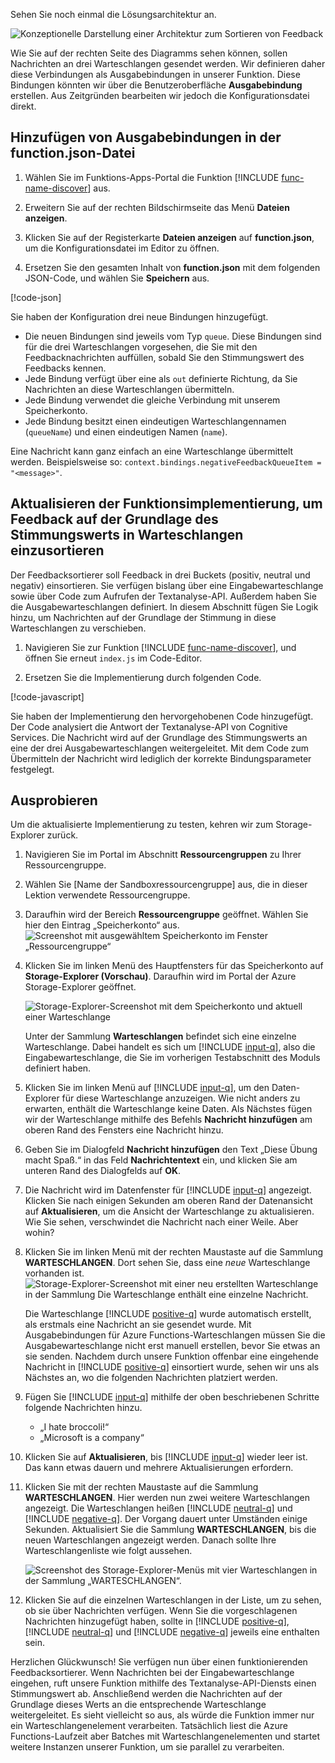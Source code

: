 Sehen Sie noch einmal die Lösungsarchitektur an.

![Konzeptionelle Darstellung einer Architektur zum Sortieren von Feedback](../media/proposed-solution.PNG)

Wie Sie auf der rechten Seite des Diagramms sehen können, sollen Nachrichten an drei Warteschlangen gesendet werden. Wir definieren daher diese Verbindungen als Ausgabebindungen in unserer Funktion. Diese Bindungen könnten wir über die Benutzeroberfläche **Ausgabebindung** erstellen. Aus Zeitgründen bearbeiten wir jedoch die Konfigurationsdatei direkt.

## <a name="add-output-bindings-to-functionjson"></a>Hinzufügen von Ausgabebindungen in der function.json-Datei

1. Wählen Sie im Funktions-Apps-Portal die Funktion [!INCLUDE [func-name-discover](./func-name-discover.md)] aus.

1. Erweitern Sie auf der rechten Bildschirmseite das Menü **Dateien anzeigen**.

1. Klicken Sie auf der Registerkarte **Dateien anzeigen** auf **function.json**, um die Konfigurationsdatei im Editor zu öffnen.

1. Ersetzen Sie den gesamten Inhalt von **function.json** mit dem folgenden JSON-Code, und wählen Sie **Speichern** aus.

[!code-json[](../code/function.json)]

Sie haben der Konfiguration drei neue Bindungen hinzugefügt.

- Die neuen Bindungen sind jeweils vom Typ `queue`. Diese Bindungen sind für die drei Warteschlangen vorgesehen, die Sie mit den Feedbacknachrichten auffüllen, sobald Sie den Stimmungswert des Feedbacks kennen.
- Jede Bindung verfügt über eine als `out` definierte Richtung, da Sie Nachrichten an diese Warteschlangen übermitteln.
- Jede Bindung verwendet die gleiche Verbindung mit unserem Speicherkonto.
- Jede Bindung besitzt einen eindeutigen Warteschlangennamen (`queueName`) und einen eindeutigen Namen (`name`).

Eine Nachricht kann ganz einfach an eine Warteschlange übermittelt werden. Beispielsweise so: `context.bindings.negativeFeedbackQueueItem = "<message>"`.

## <a name="update-the-function-implementation-to-sort-feedback-into-queues-based-on-sentiment-score"></a>Aktualisieren der Funktionsimplementierung, um Feedback auf der Grundlage des Stimmungswerts in Warteschlangen einzusortieren

Der Feedbacksortierer soll Feedback in drei Buckets (positiv, neutral und negativ) einsortieren. Sie verfügen bislang über eine Eingabewarteschlange sowie über Code zum Aufrufen der Textanalyse-API. Außerdem haben Sie die Ausgabewarteschlangen definiert. In diesem Abschnitt fügen Sie Logik hinzu, um Nachrichten auf der Grundlage der Stimmung in diese Warteschlangen zu verschieben.

1. Navigieren Sie zur Funktion [!INCLUDE [func-name-discover](./func-name-discover.md)], und öffnen Sie erneut `index.js` im Code-Editor.

1. Ersetzen Sie die Implementierung durch folgenden Code.

[!code-javascript[](../code/discover-sentiment+sort.js?highlight=26-48)]

Sie haben der Implementierung den hervorgehobenen Code hinzugefügt. Der Code analysiert die Antwort der Textanalyse-API von Cognitive Services. Die Nachricht wird auf der Grundlage des Stimmungswerts an eine der drei Ausgabewarteschlangen weitergeleitet. Mit dem Code zum Übermitteln der Nachricht wird lediglich der korrekte Bindungsparameter festgelegt.

## <a name="try-it-out"></a>Ausprobieren

Um die aktualisierte Implementierung zu testen, kehren wir zum Storage-Explorer zurück.

1. Navigieren Sie im Portal im Abschnitt **Ressourcengruppen** zu Ihrer Ressourcengruppe.

1. Wählen Sie <rgn>[Name der Sandboxressourcengruppe]</rgn> aus, die in dieser Lektion verwendete Ressourcengruppe.

1. Daraufhin wird der Bereich **Ressourcengruppe** geöffnet. Wählen Sie hier den Eintrag „Speicherkonto“ aus.
    ![Screenshot mit ausgewähltem Speicherkonto im Fenster „Ressourcengruppe“](../media/select-storage-account.png)

1. Klicken Sie im linken Menü des Hauptfensters für das Speicherkonto auf **Storage-Explorer (Vorschau)**. Daraufhin wird im Portal der Azure Storage-Explorer geöffnet.

    ![Storage-Explorer-Screenshot mit dem Speicherkonto und aktuell einer Warteschlange](../media/storage-explorer-menu-inputq.png)

    Unter der Sammlung **Warteschlangen** befindet sich eine einzelne Warteschlange. Dabei handelt es sich um [!INCLUDE [input-q](./q-name-input.md)], also die Eingabewarteschlange, die Sie im vorherigen Testabschnitt des Moduls definiert haben.        

1. Klicken Sie im linken Menü auf [!INCLUDE [input-q](./q-name-input.md)], um den Daten-Explorer für diese Warteschlange anzuzeigen. Wie nicht anders zu erwarten, enthält die Warteschlange keine Daten. Als Nächstes fügen wir der Warteschlange mithilfe des Befehls **Nachricht hinzufügen** am oberen Rand des Fensters eine Nachricht hinzu.

1. Geben Sie im Dialogfeld **Nachricht hinzufügen** den Text „Diese Übung macht Spaß.“ in das Feld **Nachrichtentext** ein, und klicken Sie am unteren Rand des Dialogfelds auf **OK**.

1. Die Nachricht wird im Datenfenster für [!INCLUDE [input-q](./q-name-input.md)] angezeigt. Klicken Sie nach einigen Sekunden am oberen Rand der Datenansicht auf **Aktualisieren**, um die Ansicht der Warteschlange zu aktualisieren. Wie Sie sehen, verschwindet die Nachricht nach einer Weile. Aber wohin?

1. Klicken Sie im linken Menü mit der rechten Maustaste auf die Sammlung **WARTESCHLANGEN**. Dort sehen Sie, dass eine *neue* Warteschlange vorhanden ist.
    ![Storage-Explorer-Screenshot mit einer neu erstellten Warteschlange in der Sammlung Die Warteschlange enthält eine einzelne Nachricht.](../media/sa-new-output-q.png)

    Die Warteschlange [!INCLUDE [positive-q](./q-name-positive.md)] wurde automatisch erstellt, als erstmals eine Nachricht an sie gesendet wurde. Mit Ausgabebindungen für Azure Functions-Warteschlangen müssen Sie die Ausgabewarteschlange nicht erst manuell erstellen, bevor Sie etwas an sie senden. Nachdem durch unsere Funktion offenbar eine eingehende Nachricht in [!INCLUDE [positive-q](./q-name-positive.md)] einsortiert wurde, sehen wir uns als Nächstes an, wo die folgenden Nachrichten platziert werden.    

1. Fügen Sie [!INCLUDE [input-q](./q-name-input.md)] mithilfe der oben beschriebenen Schritte folgende Nachrichten hinzu.

    - „I hate broccoli!“
    - „Microsoft is a company“

1. Klicken Sie auf **Aktualisieren**, bis [!INCLUDE [input-q](./q-name-input.md)] wieder leer ist. Das kann etwas dauern und mehrere Aktualisierungen erfordern.

1. Klicken Sie mit der rechten Maustaste auf die Sammlung **WARTESCHLANGEN**. Hier werden nun zwei weitere Warteschlangen angezeigt. Die Warteschlangen heißen [!INCLUDE [neutral-q](./q-name-neutral.md)] und [!INCLUDE [negative-q](./q-name-negative.md)]. Der Vorgang dauert unter Umständen einige Sekunden. Aktualisiert Sie die Sammlung **WARTESCHLANGEN**, bis die neuen Warteschlangen angezeigt werden. Danach sollte Ihre Warteschlangenliste wie folgt aussehen.

    ![Screenshot des Storage-Explorer-Menüs mit vier Warteschlangen in der Sammlung „WARTESCHLANGEN“.](../media/sa-final-q-list.png)

1. Klicken Sie auf die einzelnen Warteschlangen in der Liste, um zu sehen, ob sie über Nachrichten verfügen. Wenn Sie die vorgeschlagenen Nachrichten hinzugefügt haben, sollte in [!INCLUDE [positive-q](./q-name-positive.md)], [!INCLUDE [neutral-q](./q-name-neutral.md)] und [!INCLUDE [negative-q](./q-name-negative.md)] jeweils eine enthalten sein.

Herzlichen Glückwunsch! Sie verfügen nun über einen funktionierenden Feedbacksortierer. Wenn Nachrichten bei der Eingabewarteschlange eingehen, ruft unsere Funktion mithilfe des Textanalyse-API-Diensts einen Stimmungswert ab. Anschließend werden die Nachrichten auf der Grundlage dieses Werts an die entsprechende Warteschlange weitergeleitet. Es sieht vielleicht so aus, als würde die Funktion immer nur ein Warteschlangenelement verarbeiten. Tatsächlich liest die Azure Functions-Laufzeit aber Batches mit Warteschlangenelementen und startet weitere Instanzen unserer Funktion, um sie parallel zu verarbeiten.